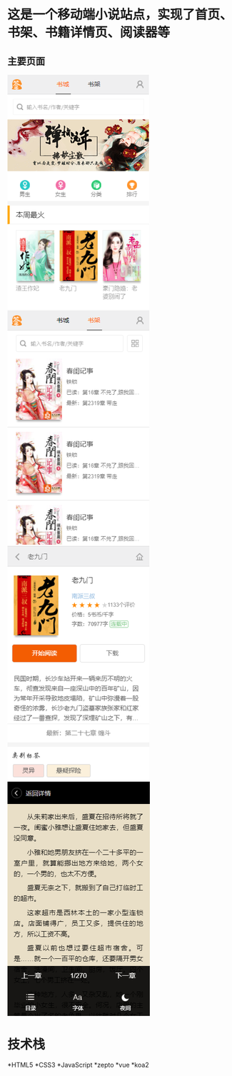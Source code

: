 
# 这是一个移动端小说站点，实现了首页、书架、书籍详情页、阅读器等

## 主要页面
![首页](https://github.com/YiQuanDaShi/fiction-web/blob/master/static/img/%E9%A6%96%E9%A1%B5.PNG)
![书架](https://github.com/YiQuanDaShi/fiction-web/blob/master/static/img/%E4%B9%A6%E6%9E%B6.PNG)
![书籍详情页](https://github.com/YiQuanDaShi/fiction-web/blob/master/static/img/%E4%B9%A6%E7%B1%8D%E8%AF%A6%E6%83%85%E9%A1%B5.PNG)
![阅读器](https://github.com/YiQuanDaShi/fiction-web/blob/master/static/img/%E5%BC%B9%E5%87%BA%E6%A0%8F.PNG)

# 技术栈
*HTML5
*CSS3
*JavaScript
*zepto
*vue
*koa2
